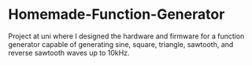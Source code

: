 # Homemade-Function-Generator
Project at uni where I designed the hardware and firmware for a function generator capable of generating sine, square, triangle, sawtooth, and reverse sawtooth waves up to 10kHz.
